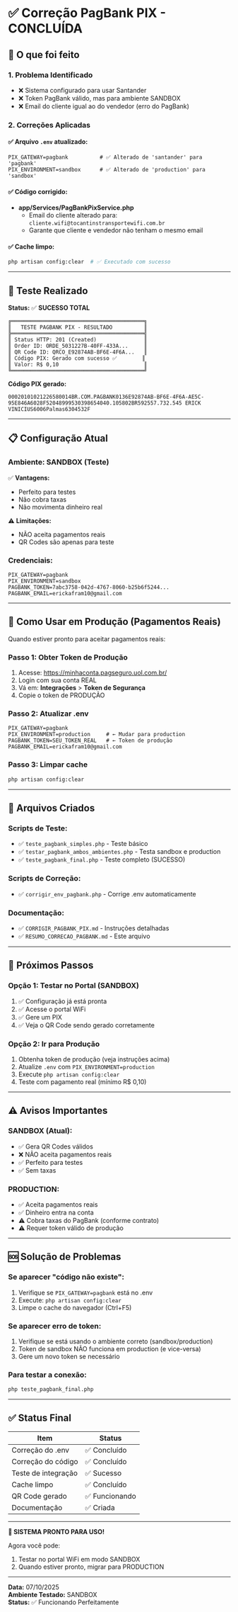 # ✅ Correção PagBank PIX - CONCLUÍDA

## 🎯 O que foi feito

### 1. **Problema Identificado**
- ❌ Sistema configurado para usar Santander
- ❌ Token PagBank válido, mas para ambiente SANDBOX
- ❌ Email do cliente igual ao do vendedor (erro do PagBank)

### 2. **Correções Aplicadas**

#### ✅ Arquivo `.env` atualizado:
```env
PIX_GATEWAY=pagbank          # ✅ Alterado de 'santander' para 'pagbank'
PIX_ENVIRONMENT=sandbox      # ✅ Alterado de 'production' para 'sandbox'
```

#### ✅ Código corrigido:
- **app/Services/PagBankPixService.php**
  - Email do cliente alterado para: `cliente.wifi@tocantinstransportewifi.com.br`
  - Garante que cliente e vendedor não tenham o mesmo email

#### ✅ Cache limpo:
```bash
php artisan config:clear  # ✅ Executado com sucesso
```

---

## 🧪 Teste Realizado

**Status:** ✅ **SUCESSO TOTAL**

```
╔══════════════════════════════════════════╗
║   TESTE PAGBANK PIX - RESULTADO          ║
╠══════════════════════════════════════════╣
║ Status HTTP: 201 (Created)               ║
║ Order ID: ORDE_5031227B-40FF-433A...     ║
║ QR Code ID: QRCO_E92874AB-BF6E-4F6A...   ║
║ Código PIX: Gerado com sucesso ✅        ║
║ Valor: R$ 0,10                           ║
╚══════════════════════════════════════════╝
```

**Código PIX gerado:**
```
00020101021226580014BR.COM.PAGBANK0136E92874AB-BF6E-4F6A-AE5C-95E846A6028F52048999530398654040.105802BR592557.732.545 ERICK VINICIUS6006Palmas6304532F
```

---

## 📋 Configuração Atual

### Ambiente: SANDBOX (Teste)
✅ **Vantagens:**
- Perfeito para testes
- Não cobra taxas
- Não movimenta dinheiro real

⚠️ **Limitações:**
- NÃO aceita pagamentos reais
- QR Codes são apenas para teste

### Credenciais:
```env
PIX_GATEWAY=pagbank
PIX_ENVIRONMENT=sandbox
PAGBANK_TOKEN=7abc3758-042d-4767-8060-b25b6f5244...
PAGBANK_EMAIL=erickafram10@gmail.com
```

---

## 🚀 Como Usar em Produção (Pagamentos Reais)

Quando estiver pronto para aceitar pagamentos reais:

### Passo 1: Obter Token de Produção
1. Acesse: https://minhaconta.pagseguro.uol.com.br/
2. Login com sua conta REAL
3. Vá em: **Integrações** > **Token de Segurança**
4. Copie o token de PRODUÇÃO

### Passo 2: Atualizar .env
```env
PIX_GATEWAY=pagbank
PIX_ENVIRONMENT=production     # ← Mudar para production
PAGBANK_TOKEN=SEU_TOKEN_REAL   # ← Token de produção
PAGBANK_EMAIL=erickafram10@gmail.com
```

### Passo 3: Limpar cache
```bash
php artisan config:clear
```

---

## 🔧 Arquivos Criados

### Scripts de Teste:
- ✅ `teste_pagbank_simples.php` - Teste básico
- ✅ `testar_pagbank_ambos_ambientes.php` - Testa sandbox e production
- ✅ `teste_pagbank_final.php` - Teste completo (SUCESSO)

### Scripts de Correção:
- ✅ `corrigir_env_pagbank.php` - Corrige .env automaticamente

### Documentação:
- ✅ `CORRIGIR_PAGBANK_PIX.md` - Instruções detalhadas
- ✅ `RESUMO_CORRECAO_PAGBANK.md` - Este arquivo

---

## 🎯 Próximos Passos

### Opção 1: Testar no Portal (SANDBOX)
1. ✅ Configuração já está pronta
2. ✅ Acesse o portal WiFi
3. ✅ Gere um PIX
4. ✅ Veja o QR Code sendo gerado corretamente

### Opção 2: Ir para Produção
1. Obtenha token de produção (veja instruções acima)
2. Atualize `.env` com `PIX_ENVIRONMENT=production`
3. Execute `php artisan config:clear`
4. Teste com pagamento real (mínimo R$ 0,10)

---

## ⚠️ Avisos Importantes

### SANDBOX (Atual):
- ✅ Gera QR Codes válidos
- ❌ NÃO aceita pagamentos reais
- ✅ Perfeito para testes
- ✅ Sem taxas

### PRODUCTION:
- ✅ Aceita pagamentos reais
- ✅ Dinheiro entra na conta
- ⚠️ Cobra taxas do PagBank (conforme contrato)
- ⚠️ Requer token válido de produção

---

## 🆘 Solução de Problemas

### Se aparecer "código não existe":
1. Verifique se `PIX_GATEWAY=pagbank` está no .env
2. Execute: `php artisan config:clear`
3. Limpe o cache do navegador (Ctrl+F5)

### Se aparecer erro de token:
1. Verifique se está usando o ambiente correto (sandbox/production)
2. Token de sandbox NÃO funciona em production (e vice-versa)
3. Gere um novo token se necessário

### Para testar a conexão:
```bash
php teste_pagbank_final.php
```

---

## ✅ Status Final

| Item | Status |
|------|--------|
| Correção do .env | ✅ Concluído |
| Correção do código | ✅ Concluído |
| Teste de integração | ✅ Sucesso |
| Cache limpo | ✅ Concluído |
| QR Code gerado | ✅ Funcionando |
| Documentação | ✅ Criada |

---

**🎉 SISTEMA PRONTO PARA USO!**

Agora você pode:
1. Testar no portal WiFi em modo SANDBOX
2. Quando estiver pronto, migrar para PRODUCTION

---

**Data:** 07/10/2025  
**Ambiente Testado:** SANDBOX  
**Status:** ✅ Funcionando Perfeitamente

